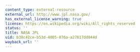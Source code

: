 ```yaml
---
content_type: external-resource
external_url: http://www.jpl.nasa.gov/
has_external_license_warning: true
license: https://en.wikipedia.org/wiki/All_rights_reserved
status: ''
title: NASA JPL
uid: b38c42ce-b53d-4005-876a-a27617dd044d
wayback_url: ''
---
```

